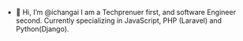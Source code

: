 - 👋 Hi, I’m @ichangai
I am a Techprenuer first, and software Engineer second. 
Currently specializing in JavaScript, PHP (Laravel) and Python(Django).

